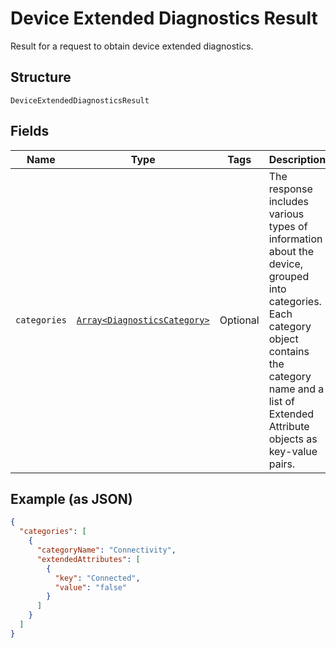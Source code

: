 
# Device Extended Diagnostics Result

Result for a request to obtain device extended diagnostics.

## Structure

`DeviceExtendedDiagnosticsResult`

## Fields

| Name | Type | Tags | Description |
|  --- | --- | --- | --- |
| `categories` | [`Array<DiagnosticsCategory>`](../../doc/models/diagnostics-category.md) | Optional | The response includes various types of information about the device, grouped into categories. Each category object contains the category name and a list of Extended Attribute objects as key-value pairs. |

## Example (as JSON)

```json
{
  "categories": [
    {
      "categoryName": "Connectivity",
      "extendedAttributes": [
        {
          "key": "Connected",
          "value": "false"
        }
      ]
    }
  ]
}
```

